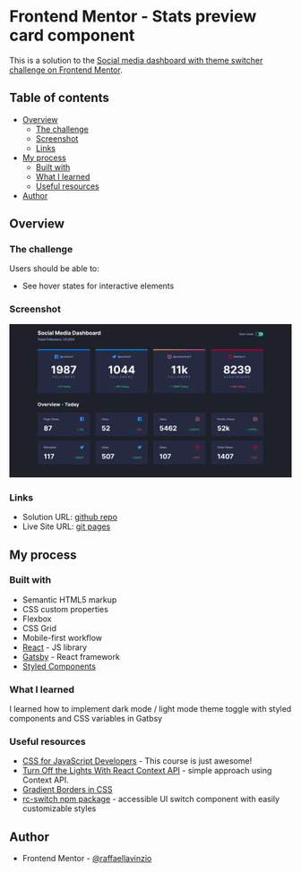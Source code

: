 # Frontend Mentor - Stats preview card component

This is a solution to the [Social media dashboard with theme switcher challenge on Frontend Mentor](https://www.frontendmentor.io/challenges/social-media-dashboard-with-theme-switcher-6oY8ozp_H). 

## Table of contents

- [Overview](#overview)
  - [The challenge](#the-challenge)
  - [Screenshot](#screenshot)
  - [Links](#links)
- [My process](#my-process)
  - [Built with](#built-with)
  - [What I learned](#what-i-learned)
  - [Useful resources](#useful-resources)
- [Author](#author)

## Overview

### The challenge

Users should be able to:

- See hover states for interactive elements

### Screenshot

![screenshot](./src/images/screenshot.png)

### Links

- Solution URL: [github repo](https://github.com/raffaellavinzio/social-media-dashboard-with-theme-switcher)
- Live Site URL: [git pages](https://raffaellavinzio.github.io/social-media-dashboard-with-theme-switcher/)

## My process

### Built with

- Semantic HTML5 markup
- CSS custom properties
- Flexbox
- CSS Grid
- Mobile-first workflow
- [React](https://reactjs.org/) - JS library
- [Gatsby](https://gatsbyjs.org/) - React framework
- [Styled Components](https://styled-components.com/) 

### What I learned

I learned how to implement dark mode / light mode theme toggle with styled components and CSS variables in Gatbsy

### Useful resources

- [CSS for JavaScript Developers](https://css-for-js.dev/) - This course is just awesome! 
- [Turn Off the Lights With React Context API](https://www.codewithlinda.com/blog/dark-mode-with-react-context/) - simple approach using Context API.
- [Gradient Borders in CSS](https://css-tricks.com/gradient-borders-in-css/)
- [rc-switch npm package](https://www.npmjs.com/package/rc-switch) - accessible UI switch component with easily customizable styles 


## Author

- Frontend Mentor - [@raffaellavinzio](https://www.frontendmentor.io/profile/raffaellavinzio)
